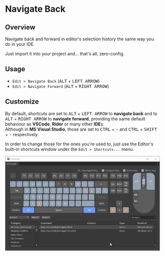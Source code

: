 # Navigate Back

## Overview

Navigate back and forward in editor's selection history the same way you do in your IDE.

Just import it into your project and... that's all, zero-config.


## Usage

* `Edit > Navigate Back` (<kbd>ALT</kbd> + <kbd>LEFT ARROW</kbd>)
* `Edit > Navigate Forward` (<kbd>ALT</kbd> + <kbd>RIGHT ARROW</kbd>)


## Customize

By default, shortcuts are set to <kbd>ALT</kbd> + <kbd>LEFT ARROW</kbd> to **navigate back** and to <kbd>ALT</kbd> + <kbd>RIGHT ARROW</kbd> to **navigate forward**, providing the same default behaviour as **VSCode**, **Rider** or many other **IDE**s.  
Although in **MS Visual Studio**, those are set to <kbd>CTRL</kbd> + <kbd>-</kbd> and <kbd>CTRL</kbd> + <kbd>SHIFT</kbd> + <kbd>-</kbd> respectively.  

In order to change those for the ones you're used to, just use the Editor's built-in shortcuts window under the `Edit > Shortcuts...` menu.

![](./Documentation~/images/shortcuts.png)
